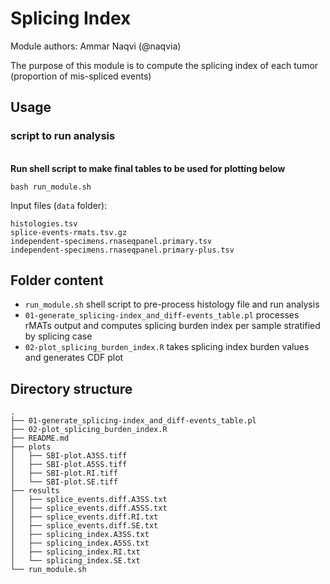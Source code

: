 # Splicing Index

Module authors: Ammar Naqvi (@naqvia)

The purpose of this module is to compute the splicing index of each tumor (proportion of mis-spliced events)

## Usage
### script to run analysis
<br>**Run shell script to make final tables to be used for plotting below**
```
bash run_module.sh
```
Input files (`data` folder):
```
histologies.tsv
splice-events-rmats.tsv.gz
independent-specimens.rnaseqpanel.primary.tsv
independent-specimens.rnaseqpanel.primary-plus.tsv
```

## Folder content
* `run_module.sh` shell script to pre-process histology file and run analysis
* `01-generate_splicing-index_and_diff-events_table.pl` processes rMATs output and computes splicing burden index per sample stratified by splicing case
* `02-plot_splicing_burden_index.R` takes splicing index burden values and generates CDF plot

## Directory structure
```
.
├── 01-generate_splicing-index_and_diff-events_table.pl
├── 02-plot_splicing_burden_index.R
├── README.md
├── plots
│   ├── SBI-plot.A3SS.tiff
│   ├── SBI-plot.A5SS.tiff
│   ├── SBI-plot.RI.tiff
│   └── SBI-plot.SE.tiff
├── results
│   ├── splice_events.diff.A3SS.txt
│   ├── splice_events.diff.A5SS.txt
│   ├── splice_events.diff.RI.txt
│   ├── splice_events.diff.SE.txt
│   ├── splicing_index.A3SS.txt
│   ├── splicing_index.A5SS.txt
│   ├── splicing_index.RI.txt
│   └── splicing_index.SE.txt
└── run_module.sh
```
